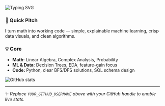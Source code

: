 <!-- README.md - Short, animated & impressive -->

![Typing SVG](https://readme-typing-svg.demolab.com?font=Fira+Code&size=28&pause=1400&color=2563eb&background=ffffff00&center=true&vCenter=true&width=800&lines=Hi,+I%27m+Selina+Mim;Math+lover+%7C+ML+%26+Data+Sci;Clean+Code+%7C+Simple+Solutions)

### 🚀 Quick Pitch
I turn math into working code — simple, explainable machine learning, crisp data visuals, and clean algorithms.

### 💡 Core
- **Math:** Linear Algebra, Complex Analysis, Probability  
- **ML & Data:** Decision Trees, EDA, feature-gain focus  
- **Code:** Python, clear BFS/DFS solutions, SQL schema design

![GitHub stats](https://github-readme-stats.vercel.app/api?username=Mimmmooo&show_icons=true&theme=radical)

---

✨ *Replace `YOUR_GITHUB_USERNAME` above with your GitHub handle to enable live stats.*
